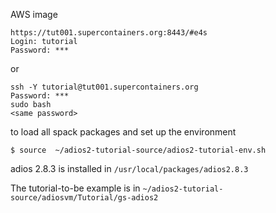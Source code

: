 AWS image

```
https://tut001.supercontainers.org:8443/#e4s
Login: tutorial
Password: ***
```
or
```
ssh -Y tutorial@tut001.supercontainers.org
Password: ***
sudo bash
<same password>
```

to load all spack packages and set up the environment
```
$ source  ~/adios2-tutorial-source/adios2-tutorial-env.sh 
 ```
 
adios 2.8.3 is installed in `/usr/local/packages/adios2.8.3`
 
The tutorial-to-be example is in `~/adios2-tutorial-source/adiosvm/Tutorial/gs-adios2`
 
